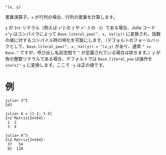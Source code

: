 ```
^(x, y)
```

累乗演算子。`x` が行列の場合、行列の累乗を計算します。

`y` が `Int` リテラル（例えば `x^2` の `2` や `x^-3` の `-3`）である場合、Julia コード `x^y` はコンパイラによって `Base.literal_pow(^, x, Val(y))` に変換され、指数の値に対するコンパイル時の特化を可能にします。（デフォルトのフォールバックとして、`Base.literal_pow(^, x, Val(y)) = ^(x,y)` があり、通常 `^ == Base.^` ですが、呼び出し名前空間で `^` が定義されている場合は除きます。）`y` が負の整数リテラルである場合、デフォルトでは `Base.literal_pow` は操作を `inv(x)^-y` に変換します。ここで `-y` は正の値です。

# 例

```jldoctest
julia> 3^5
243

julia> A = [1 2; 3 4]
2×2 Matrix{Int64}:
 1  2
 3  4

julia> A^3
2×2 Matrix{Int64}:
 37   54
 81  118
```
